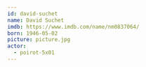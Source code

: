 ```yaml
---
id: david-suchet
name: David Suchet
imdb: https://www.imdb.com/name/nm0837064/
born: 1946-05-02
picture: picture.jpg
actor:
  - poirot-5x01
---
```


